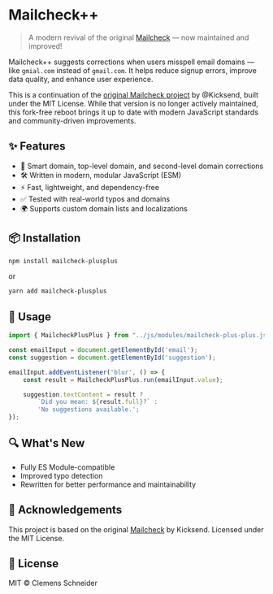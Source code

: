 # Mailcheck++

> A modern revival of the original [Mailcheck](https://github.com/mailcheck/mailcheck) — now maintained and improved!

Mailcheck++ suggests corrections when users misspell email domains — like `gmial.com` instead of `gmail.com`. It helps reduce signup errors, improve data quality, and enhance user experience.

This is a continuation of the [original Mailcheck project](https://github.com/mailcheck/mailcheck) by @Kicksend, built under the MIT License. While that version is no longer actively maintained, this fork-free reboot brings it up to date with modern JavaScript standards and community-driven improvements.

## ✨ Features

- 🧠 Smart domain, top-level domain, and second-level domain corrections
- 🛠️ Written in modern, modular JavaScript (ESM)
- ⚡ Fast, lightweight, and dependency-free
- ✅ Tested with real-world typos and domains
- 🌍 Supports custom domain lists and localizations

## 📦 Installation

```bash
npm install mailcheck-plusplus
```

or

```bash
yarn add mailcheck-plusplus
```

## 🔧 Usage

```js
import { MailcheckPlusPlus } from "../js/modules/mailcheck-plus-plus.js";

const emailInput = document.getElementById('email');
const suggestion = document.getElementById('suggestion');

emailInput.addEventListener('blur', () => {
    const result = MailcheckPlusPlus.run(emailInput.value);

    suggestion.textContent = result ? 
        `Did you mean: ${result.full}?` : 
        'No suggestions available.';
});
```

## 🔍 What's New

- Fully ES Module-compatible
- Improved typo detection
- Rewritten for better performance and maintainability

## 🙌 Acknowledgements

This project is based on the original [Mailcheck](https://github.com/mailcheck/mailcheck) by Kicksend. Licensed under the MIT License.

## 📃 License

MIT © Clemens Schneider
